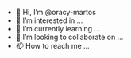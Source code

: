 - 👋 Hi, I’m @oracy-martos
- 👀 I’m interested in ...
- 🌱 I’m currently learning ...
- 💞️ I’m looking to collaborate on ...
- 📫 How to reach me ...

<!---
oracy-martos/oracy-martos is a ✨ special ✨ repository because its `README.md` (this file) appears on your GitHub profile.
You can click the Preview link to take a look at your changes.
--->
